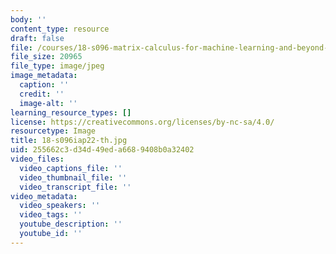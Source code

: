 ```yaml
---
body: ''
content_type: resource
draft: false
file: /courses/18-s096-matrix-calculus-for-machine-learning-and-beyond-january-iap-2022/18-s096iap22-th.jpg
file_size: 20965
file_type: image/jpeg
image_metadata:
  caption: ''
  credit: ''
  image-alt: ''
learning_resource_types: []
license: https://creativecommons.org/licenses/by-nc-sa/4.0/
resourcetype: Image
title: 18-s096iap22-th.jpg
uid: 255662c3-d34d-49ed-a668-9408b0a32402
video_files:
  video_captions_file: ''
  video_thumbnail_file: ''
  video_transcript_file: ''
video_metadata:
  video_speakers: ''
  video_tags: ''
  youtube_description: ''
  youtube_id: ''
---
```


